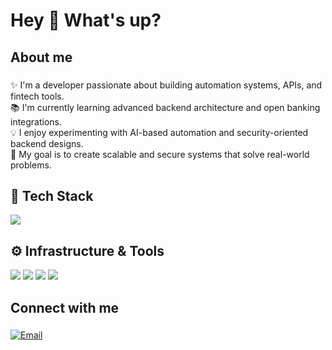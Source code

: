 <h1 align="left">Hey 👋 What's up?</h1>

###

<h2 align="left">About me</h2>

###

<p align="left">
✨ I'm a developer passionate about building automation systems, APIs, and fintech tools.<br>
📚 I'm currently learning advanced backend architecture and open banking integrations.<br>
💡 I enjoy experimenting with AI-based automation and security-oriented backend designs.<br>
🎯 My goal is to create scalable and secure systems that solve real-world problems.<br>
</p>

###

<h2 align="left">🧠 Tech Stack</h2>

<p align="left">
  <img src="https://skillicons.dev/icons?i=php,laravel,python,flutter,dart,js,html,css,linux,bash,mysql,sqlite,nginx,git,docker,postman" />
</p>

###

<h2 align="left">⚙️ Infrastructure & Tools</h2>

<p align="left">
  <img src="https://img.shields.io/badge/WireGuard-%23DE001A?style=for-the-badge&logo=wireguard&logoColor=white" />
  <img src="https://img.shields.io/badge/Cloudflare-F38020?style=for-the-badge&logo=cloudflare&logoColor=white" />
  <img src="https://img.shields.io/badge/Hetzner-DC0015?style=for-the-badge&logo=hetzner&logoColor=white" />
  <img src="https://img.shields.io/badge/aapanel-0D6EFD?style=for-the-badge&logo=linux&logoColor=white" />
</p>

###

<h2 align="left">Connect with me</h2>

###

<p align="left">
  <a href="mailto:yildirim.aydeniz@gmail.com">
    <img src="https://img.shields.io/badge/Email-D14836?style=for-the-badge&logo=gmail&logoColor=white" alt="Email"/>
  </a>
</p>
